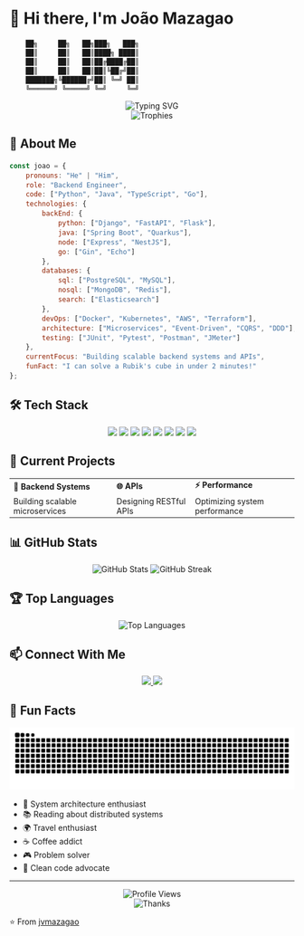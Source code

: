 # 👋 Hi there, I'm João Mazagao

```ascii
    ██╗     ██╗   ██╗███╗   ███╗
    ██║     ██║   ██║████╗ ████║
    ██║     ██║   ██║██╔████╔██║
    ██║     ██║   ██║██║╚██╔╝██║
    ███████╗╚██████╔╝██║ ╚═╝ ██║
    ╚══════╝ ╚═════╝ ╚═╝     ╚═╝
```

<div align="center">
  <img src="https://readme-typing-svg.herokuapp.com?font=Fira+Code&weight=500&size=40&pause=1000&color=2E8B57&center=true&vCenter=true&width=600&height=100&lines=Backend+Engineer;API+Architect;System+Designer" alt="Typing SVG" />
</div>

<div align="center">
  <img src="https://github-profile-trophy.vercel.app/?username=jvmazagao&theme=radical&no-frame=true&no-bg=true&margin-w=4&row=1" alt="Trophies" />
</div>

## 🚀 About Me

```javascript
const joao = {
    pronouns: "He" | "Him",
    role: "Backend Engineer",
    code: ["Python", "Java", "TypeScript", "Go"],
    technologies: {
        backEnd: {
            python: ["Django", "FastAPI", "Flask"],
            java: ["Spring Boot", "Quarkus"],
            node: ["Express", "NestJS"],
            go: ["Gin", "Echo"]
        },
        databases: {
            sql: ["PostgreSQL", "MySQL"],
            nosql: ["MongoDB", "Redis"],
            search: ["Elasticsearch"]
        },
        devOps: ["Docker", "Kubernetes", "AWS", "Terraform"],
        architecture: ["Microservices", "Event-Driven", "CQRS", "DDD"],
        testing: ["JUnit", "Pytest", "Postman", "JMeter"]
    },
    currentFocus: "Building scalable backend systems and APIs",
    funFact: "I can solve a Rubik's cube in under 2 minutes!"
};
```

## 🛠️ Tech Stack

<div align="center">
  <img src="https://img.shields.io/badge/Python-3776AB?style=for-the-badge&logo=python&logoColor=white" />
  <img src="https://img.shields.io/badge/Java-ED8B00?style=for-the-badge&logo=java&logoColor=white" />
  <img src="https://img.shields.io/badge/TypeScript-007ACC?style=for-the-badge&logo=typescript&logoColor=white" />
  <img src="https://img.shields.io/badge/Go-00ADD8?style=for-the-badge&logo=go&logoColor=white" />
  <img src="https://img.shields.io/badge/PostgreSQL-316192?style=for-the-badge&logo=postgresql&logoColor=white" />
  <img src="https://img.shields.io/badge/Docker-2496ED?style=for-the-badge&logo=docker&logoColor=white" />
  <img src="https://img.shields.io/badge/Kubernetes-326CE5?style=for-the-badge&logo=kubernetes&logoColor=white" />
  <img src="https://img.shields.io/badge/AWS-232F3E?style=for-the-badge&logo=amazon-aws&logoColor=white" />
</div>

## 🌟 Current Projects

<div align="center">
  <table>
    <tr>
      <td><b>🔧 Backend Systems</b></td>
      <td><b>🌐 APIs</b></td>
      <td><b>⚡ Performance</b></td>
    </tr>
    <tr>
      <td>Building scalable microservices</td>
      <td>Designing RESTful APIs</td>
      <td>Optimizing system performance</td>
    </tr>
  </table>
</div>

## 📊 GitHub Stats

<div align="center">
  <img src="https://github-readme-stats.vercel.app/api?username=jvmazagao&show_icons=true&theme=radical" alt="GitHub Stats" />
  <img src="https://github-readme-streak-stats.herokuapp.com/?user=jvmazagao&theme=radical" alt="GitHub Streak" />
</div>

## 🏆 Top Languages

<div align="center">
  <img src="https://github-readme-stats.vercel.app/api/top-langs/?username=jvmazagao&layout=compact&theme=radical" alt="Top Languages" />
</div>

## 📫 Connect With Me

<div align="center">
  <a href="https://linkedin.com/in/jvmazagao">
    <img src="https://img.shields.io/badge/LinkedIn-0077B5?style=for-the-badge&logo=linkedin&logoColor=white" />
  </a>
  <a href="mailto:jvmazagao+github@gmail.com">
    <img src="https://img.shields.io/badge/Gmail-D14836?style=for-the-badge&logo=gmail&logoColor=white" />
  </a>
</div>

## 🌱 Fun Facts

<div align="center">
  <img src="https://raw.githubusercontent.com/jvmazagao/jvmazagao/output/github-contribution-grid-snake-dark.svg" alt="Snake Game" />
</div>

- 🎯 System architecture enthusiast
- 📚 Reading about distributed systems
- 🌍 Travel enthusiast
- ☕ Coffee addict
- 🎮 Problem solver
- 🎨 Clean code advocate

---

<div align="center">
  <img src="https://komarev.com/ghpvc/?username=jvmazagao&style=flat-square&color=blue" alt="Profile Views" />
  <br>
  <img src="https://img.shields.io/badge/Thanks%20for%20visiting-!-1f425f.svg" alt="Thanks" />
</div>

⭐️ From [jvmazagao](https://github.com/jvmazagao)
